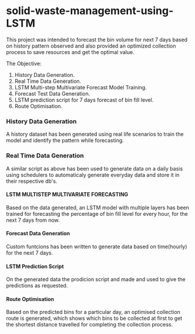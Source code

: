 # solid-waste-management-using-LSTM
This project was intended to forecast the bin volume for next 7 days based on history pattern observed and also provided an optimized collection process to save resources and get the optimal value.

The Objective:
  1. History Data Generation.
  2. Real Time Data Generation.
  3. LSTM Multi-step Multivariate Forecast Model Training.
  4. Forecast Test Data Generation.
  5. LSTM prediction script for 7 days forecast of bin fill level.
  6. Route Optimisation.
  
### History Data Generation
A history dataset has been generated using real life scenarios to train the model and identify the pattern while forecasting.

### Real Time Data Generation
A similar script as above has been used to generate data on a daily basis using schedulers to automaticaly generate everyday data and store it in their respective db's.

#### LSTM MULTISTEP MULTIVARIATE FORECASTING
Based on the data generated, an LSTM model with multiple layers has been trained for forecasting the percentage of bin fill level for every hour, for the next 7 days from now.
  
#### Forecast Data Generation
Custom funtcions has been written to generate data based on time(hourly) for the next 7 days.

#### LSTM Prediction Script
On the generated data the prodicion script and made and used to give the predictions as requested.

#### Route Optimisation
Based on the predicted bins for a particular day, an optimised collection route is generated, which shows which bins to be collected at first to get the shortest distance travelled for completing the collection process.
